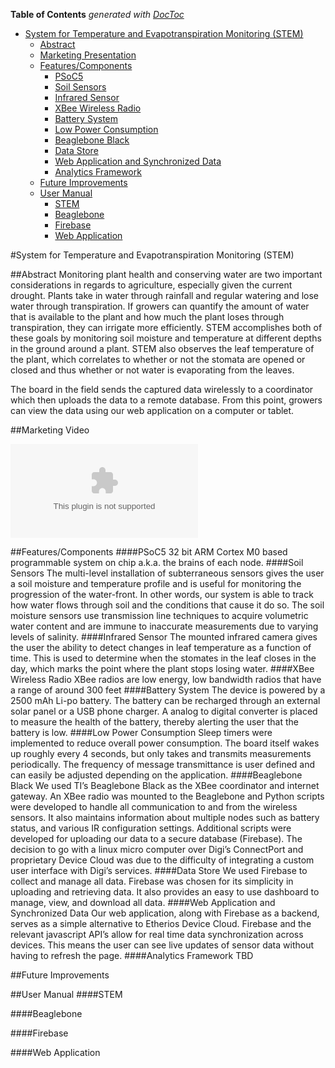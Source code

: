 <!-- START doctoc generated TOC please keep comment here to allow auto update -->
<!-- DON'T EDIT THIS SECTION, INSTEAD RE-RUN doctoc TO UPDATE -->
**Table of Contents**  *generated with [DocToc](https://github.com/thlorenz/doctoc)*

- [System for Temperature and Evapotranspiration Monitoring (STEM)](#system-for-temperature-and-evapotranspiration-monitoring-stem)
  - [Abstract](#abstract)
  - [Marketing Presentation](#marketing-presentation)
  - [Features/Components](#featurescomponents)
      - [PSoC5](#psoc5)
      - [Soil Sensors](#soil-sensors)
      - [Infrared Sensor](#infrared-sensor)
      - [XBee Wireless Radio](#xbee-wireless-radio)
      - [Battery System](#battery-system)
      - [Low Power Consumption](#low-power-consumption)
      - [Beaglebone Black](#beaglebone-black)
      - [Data Store](#data-store)
      - [Web Application and Synchronized Data](#web-application-and-synchronized-data)
      - [Analytics Framework](#analytics-framework)
  - [Future Improvements](#future-improvements)
  - [User Manual](#user-manual)
      - [STEM](#stem)
      - [Beaglebone](#beaglebone)
      - [Firebase](#firebase)
      - [Web Application](#web-application)

<!-- END doctoc generated TOC please keep comment here to allow auto update -->

#System for Temperature and Evapotranspiration Monitoring (STEM)

##Abstract
Monitoring plant health and conserving water are two important considerations in regards to agriculture, especially given the current drought. Plants take in water through rainfall and regular watering and lose water through transpiration. If growers can quantify the amount of water that is available to the plant and how much the plant loses through transpiration, they can irrigate more efficiently. STEM accomplishes both of these goals by monitoring soil moisture and temperature at different depths in the ground around a plant.  STEM also observes the leaf temperature of the plant, which correlates to whether or not the stomata are opened or closed and thus whether or not water is evaporating from the leaves.

The board in the field sends the captured data wirelessly to a coordinator which then uploads the data to a remote database.  From this point, growers can view the data using our web application on a computer or tablet.

##Marketing Video

![alt-text](https://github.com/ctimmins/senior-design/blob/master/Agricultural%20Monitoring%20System/Documents%20&%20Examples/Marketing%20Presentation.pptx?raw=true)

##Features/Components
####PSoC5
32 bit ARM Cortex M0 based programmable system on chip a.k.a. the brains of each node.
####Soil Sensors
The multi-level installation of subterraneous sensors gives the user a soil moisture and temperature profile and is useful for monitoring the progression of the water-front.  In other words, our system is able to track how water flows through soil and the conditions that cause it do so.  The soil moisture sensors use transmission line techniques to acquire volumetric water content and are immune to inaccurate measurements due to varying levels of salinity.
####Infrared Sensor
The mounted infrared camera gives the user the ability to detect changes in leaf temperature as a function of time. This is used to determine when the stomates in the leaf closes in the day, which marks the point where the plant stops losing water.
####XBee Wireless Radio
XBee radios are low energy, low bandwidth radios that have a range of around 300 feet
####Battery System
The device is powered by a 2500 mAh Li-po battery. The battery can be recharged through an external solar panel or a USB phone charger. A analog to digital converter is placed to measure the health of the battery, thereby alerting the user that the battery is low.
####Low Power Consumption
Sleep timers were implemented to reduce overall power consumption. The board itself wakes up roughly every 4 seconds, but only takes and transmits measurements periodically. The frequency of message transmittance is user defined and can easily be adjusted depending on the application.
####Beaglebone Black
We used TI’s Beaglebone Black as the XBee coordinator and internet gateway. An XBee radio was mounted to the Beaglebone and Python scripts were developed to handle all communication to and from the wireless sensors. It also maintains information about multiple nodes such as battery status, and various IR configuration settings. Additional scripts were developed for uploading our data to a secure database (Firebase).
The decision to go with a linux micro computer over Digi’s ConnectPort and proprietary Device Cloud was due to the difficulty of integrating a custom user interface with Digi’s services.
####Data Store
We used Firebase to collect and manage all data.  Firebase was chosen for its simplicity in uploading and retrieving data.  It also provides an easy to use dashboard to manage, view, and download all data.
####Web Application and Synchronized Data
Our web application, along with Firebase as a backend, serves as a simple alternative to Etherios Device Cloud.  Firebase and the relevant javascript API’s allow for real time data synchronization across devices.  This means the user can see live updates of sensor data without having to refresh the page. 
####Analytics Framework
TBD

##Future Improvements

##User Manual
####STEM

####Beaglebone

####Firebase

####Web Application
